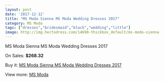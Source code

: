```yaml
---
layout: post
date: '2017-12-12'
title: "MS Moda Sienna MS Moda Wedding Dresses 2017"
category: MS Moda
tags: ["dresses","bridesmaid","black","wedding","little"]
image: http://img.hectodress.com/14690-thickbox_default/ms-moda-sienna-ms-moda-wedding-dresses-2013.jpg
---
```

MS Moda Sienna MS Moda Wedding Dresses 2017

On Sales: **$268.32**
<a href="https://www.hectodress.com/ms-moda/7095-ms-moda-sienna-ms-moda-wedding-dresses-2013.html"><amp-img layout="responsive" width="600" height="600" src="//img.hectodress.com/14690-thickbox_default/ms-moda-sienna-ms-moda-wedding-dresses-2013.jpg" alt="MS Moda Sienna MS Moda Wedding Dresses 2017 0" /></a>

Buy it: [MS Moda Sienna MS Moda Wedding Dresses 2017](https://www.hectodress.com/ms-moda/7095-ms-moda-sienna-ms-moda-wedding-dresses-2013.html "MS Moda Sienna MS Moda Wedding Dresses 2017")

View more: [MS Moda](https://www.hectodress.com/121-ms-moda "MS Moda")